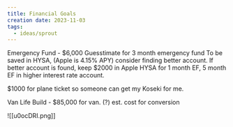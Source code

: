 ```yaml
---
title: Financial Goals
creation date: 2023-11-03
tags:
  - ideas/sprout
---
```

Emergency Fund - $6,000 
Guesstimate for 3 month emergency fund
To be saved in HYSA, (Apple is 4.15% APY) consider finding better account. If better account is found, keep $2000 in Apple HYSA for 1 month EF, 5 month EF in higher interest rate account.

$1000 for plane ticket so someone can get my Koseki for me.

Van Life Build - $85,000 for van.
(?) est. cost for conversion



![[u0ocDRI.png]]
